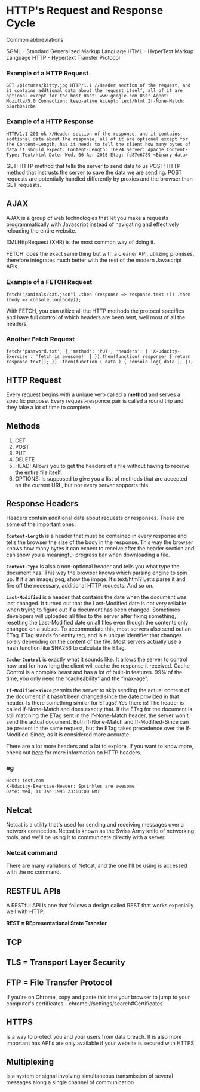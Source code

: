 # HTTP's Request and Response Cycle

Common abbreviations

SGML - Standard Generalized Markup Language
HTML - HyperText Markup Language
HTTP - Hypertext Transfer Protocol


### Example of a HTTP Request
``GET /pictures/kitty.jpg HTTP/1.1
//Header section of the request, and it contains addtional data about the request itself, all of it are optional except for the host
Host: www.google.com
User-Agent: Mozilla/5.0
Connection: keep-alive
Accept: text/html
If-None-Match: b2arb0a1rba``



### Example of a HTTP Response
``HTTP/1.1 200 ok
//Header section of the response, and it contains addtional data about the response, all of it are optional except for the Content-Length, has it needs to tell the client how many bytes of data it should expect.
Content-Length: 16824
Server: Apache
Content-Type: Text/html
Date: Wed, 06 Apr 2016
Etag: fd87e6789
<Binary data>``


GET: HTTP method that tells the server to send data to us
POST: HTTP method that instrusts the server to save the data we are sending. POST requests are potentially handled differently by proxies and the browser than GET requests.


## AJAX
AJAX is a group of web technologies that let you make a requests programmatically with Javascript instead of navigating and effectively reloading the entire website.

XMLHttpRequest (XHR) is the most common way of doing it.

FETCH: does the exact same thing but with a cleaner API, utilizing promises, therefore integrates much better with the rest of the modern Javascript APIs.

### Example of a FETCH Request
``fetch("/animals/cat.json")
.then (response => response.text ())
.then (body => console.log(body)); ``

With FETCH, you can utilize all the HTTP methods the protocol specifies and have full control of which headers are been sent, well most of all the headers.

### Another Fetch Request
``
fetch('password.txt', {
	'method': 'PUT',
	'headers': {
		'X-Udacity-Exercise': 'fetch is awesome!'
	}
}).then(function( response) {
	return response.text();
	}) .then(function ( data ) {
		console.log( data );
		});
	 ``

## HTTP Request
Every request begins with a unique verb called a **method** and serves a specific purpose. Every request-responce pair is called a round trip and they take a lot of time to complete.

## Methods
1. GET
2. POST
3. PUT
4. DELETE
5. HEAD: Allows you to get the headers of a file without having to receive the entire file itself.
6. OPTIONS: Is supposed to give you a list of methods that are accepted on the current URL, but not every server sopports this.

## Response Headers
Headers contain additional data about requests or responses. These are some of the important ones:

**`Content-Length`** is a header that must be contained in every response and tells the browser the size of the body in the response. This way the browser knows how many bytes it can expect to receive after the header section and can show you a meaningful progress bar when downloading a file.

**`Content-Type`** is also a non-optional header and tells you what type the document has. This way the browser knows which parsing engine to spin up. If it's an image/jpeg, show the image. It’s text/html? Let’s parse it and fire off the necessary, additional HTTP requests. And so on.

**`Last-Modified`** is a header that contains the date when the document was last changed. It turned out that the Last-Modified date is not very reliable when trying to figure out if a document has been changed. Sometimes developers will uploaded all files to the server after fixing something, resetting the Last-Modified date on all files even though the contents only changed on a subset. To accommodate this, most servers also send out an ETag. ETag stands for entity tag, and is a unique identifier that changes solely depending on the content of the file. Most servers actually use a hash function like SHA256 to calculate the ETag.

**`Cache-Control`** is exactly what it sounds like. It allows the server to control how and for how long the client will cache the response it received. Cache-Control is a complex beast and has a lot of built-in features. 99% of the time, you only need the “cacheability“ and the “max-age”.

**`If-Modified-Since`** permits the server to skip sending the actual content of the document if it hasn’t been changed since the date provided in that header. Is there something similar for ETags? Yes there is! The header is called If-None-Match and does exactly that. If the ETag for the document is still matching the ETag sent in the If-None-Match header, the server won’t send the actual document. Both If-None-Match and If-Modified-Since can be present in the same request, but the ETag takes precedence over the If-Modified-Since, as it is considered more accurate.

There are a lot more headers and a lot to explore. If you want to know more, check out [here](https://www.google.com/url?q=https://en.wikipedia.org/wiki/List_of_HTTP_header_fields&sa=D&ust=1460140076629000&usg=AFQjCNHMTe05Wkomeyd8bB9GvVrUyuC1Dg) for more information on HTTP headers.

### eg
```HHTP/1.1 
Host: test.com
X-Udacity-Exercise-Header: Sprinkles are awesome
Date: Wed, 11 Jan 1995 23:00:00 GMT
```

## Netcat
Netcat is a utility that's used for sending and receiving messages over a network connection. Netcat is known as the Swiss Army knife of networking tools, and we'll be using it to communicate directly with a server.

### Netcat command
There are many variations of Netcat, and the one I'll be using is accessed with the nc command.

## RESTFUL APIs
A RESTful API is one that follows a design called REST that works expecially well with HTTP,

**REST = REpresentational State Transfer**

## TCP
## TLS = Transport Layer Security
## FTP = File Transfer Protocol  

If you're on Chrome, copy and paste this into your browser to jump to your computer's certificates - chrome://settings/search#Certificates


## HTTPS
Is a way to protect you and your users from data breach. It is also more important has API's are only available if your website is secured with HTTPS

## Multiplexing
Is a system or signal involving simultaneous transmission of several messages along a single channel of communication